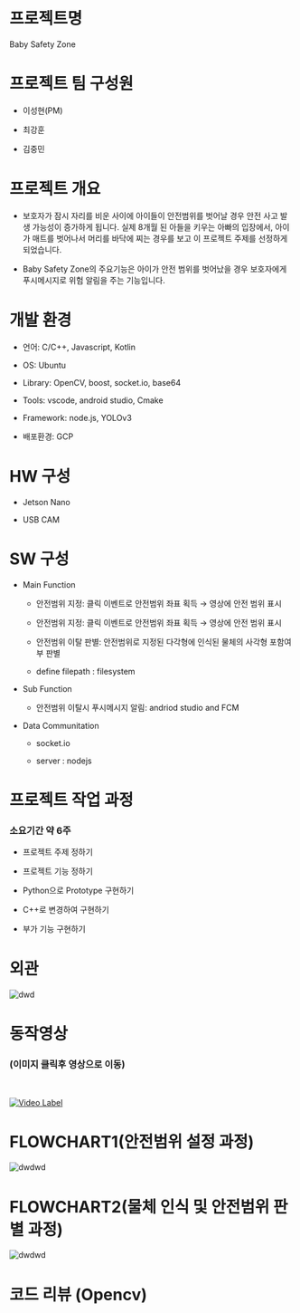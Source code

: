 # 프로젝트명

Baby Safety Zone

# 프로젝트 팀 구성원

- 이성현(PM)

- 최강훈

- 김중민

# 프로젝트 개요

- 보호자가 잠시 자리를 비운 사이에 아이들이 안전범위를 벗어날 경우 안전 사고 발생 가능성이 증가하게 됩니다. 실제 8개월 된 아들을 키우는 아빠의 입장에서, 아이가 매트를 벗어나서 머리를 바닥에 찌는 경우를 보고 이 프로젝트 주제를 선정하게 되었습니다.

- Baby Safety Zone의 주요기능은 아이가 안전 범위를 벗어났을 경우 보호자에게 푸시메시지로 위험 알림을 주는 기능입니다.

# 개발 환경

- 언어: C/C++, Javascript, Kotlin

- OS:  Ubuntu

- Library: OpenCV, boost, socket.io, base64

- Tools: vscode, android studio, Cmake

- Framework: node.js, YOLOv3

- 배포환경: GCP


# HW 구성

- Jetson Nano

- USB CAM


# SW 구성

- Main Function

  - 안전범위 지정: 클릭 이벤트로 안전범위 좌표 획득 → 영상에 안전 범위 표시 

  - 안전범위 지정: 클릭 이벤트로 안전범위 좌표 획득 → 영상에 안전 범위 표시 

  - 안전범위 이탈 판별: 안전범위로 지정된 다각형에 인식된 물체의 사각형 포함여부 판별 

  - define filepath : filesystem

- Sub Function

  - 안전범위 이탈시 푸시메시지 알림: andriod studio and FCM



- Data Communitation
  
  - socket.io
    
  - server : nodejs

  
# 프로젝트 작업 과정

### 소요기간 약 6주

- 프로젝트 주제 정하기

- 프로젝트 기능 정하기

- Python으로 Prototype 구현하기

- C++로 변경하여 구현하기

- 부가 기능 구현하기


# 외관 

![dwd](https://github.com/lsh3384/baby_safety_zone/blob/master/exterior.jpeg?raw=true)

# 동작영상

### (이미지 클릭후 영상으로 이동)
<br/>

[![Video Label](https://github.com/lsh3384/baby_safety_zone/blob/master/phone.png?raw=true)](https://www.youtube.com/watch?v=X8SZp3SYpKg)


# FLOWCHART1(안전범위 설정 과정)

![dwdwd](https://github.com/lsh3384/baby_safety_zone/blob/master/process_setting_%20coordinates.png?raw=true)


# FLOWCHART2(물체 인식 및 안전범위 판별 과정)

![dwdwd](https://github.com/lsh3384/baby_safety_zone/blob/master/process_start_recognition.png?raw=true)


# 코드 리뷰 (Opencv)

<!-- ![frfef](https://user-images.githubusercontent.com/88933098/142838223-159f460b-5c71-40a5-80d5-3b9ea32e0597.png) -->

<!-- ## 1. find pet object : matchTemplate

![1](https://user-images.githubusercontent.com/88933098/142357606-de9da55c-f217-4e12-8ecc-d00a86a5258c.JPG)

~~~
//읽어온 이미지와 datasheet sample image를 비교하는 부분
for(int i = 0; i < SAMPLENUM; i++){
  	matchTemplate(subImg_, matReadVector[i], resVecotr[i], TM_CCOEFF_NORMED);
	normalize(resVecotr[i], res_normVector[i], 0, 255, NORM_MINMAX, CV_8U);
	minMaxLoc(resVecotr[i], 0, &maxvVector[i], 0, &maxlocVector[i]);
}
//유사도를 비교하는 부분
if(maxvVector[0] > 0.7){
	serialPort1.Write("N");
	cout << "CAP" <<endl;
	break;
}
 ~~~ -->